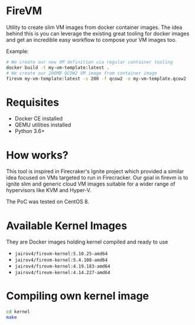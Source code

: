 # FireVM

Utility to create slim VM images from docker container images.
The idea behind this is you can leverage the existing great tooling for docker images
and get an incredible easy workflow to compose your VM images too.

Example:

```bash
# We create our new VM definition via regular container tooling 
docker build -t my-vm-template:latest .
# We create our 200MB QCOW2 VM image from container image
firevm my-vm-template:latest -s 200 -f qcow2 -o my-vm-template.qcow2  
```

# Requisites

- Docker CE installed
- QEMU utilities installed
- Python 3.6+

# How works?

This tool is inspired in Firecraker's Ignite project which provided a similar idea 
focused on VMs targeted to run in Firecracker.
Our goal in firevm is to ignite slim and generic cloud VM images suitable for a wider
range of hypervisors like KVM and Hyper-V. 

The PoC was tested on CentOS 8.

# Available Kernel Images

They are Docker images holding kernel compiled and ready to use

- `jairov4/firevm-kernel:5.10.25-amd64`
- `jairov4/firevm-kernel:5.4.108-amd64`
- `jairov4/firevm-kernel:4.19.183-amd64`
- `jairov4/firevm-kernel:4.14.227-amd64`

# Compiling own kernel image

```bash
cd kernel
make
```
